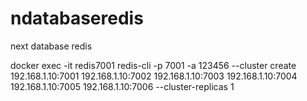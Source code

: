 # ndatabaseredis
next database redis

docker exec -it redis7001 redis-cli -p 7001 -a 123456 --cluster create 192.168.1.10:7001 192.168.1.10:7002 192.168.1.10:7003 192.168.1.10:7004 192.168.1.10:7005 192.168.1.10:7006 --cluster-replicas 1